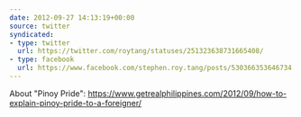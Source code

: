 ```yaml
---
date: 2012-09-27 14:13:19+00:00
source: twitter
syndicated:
- type: twitter
  url: https://twitter.com/roytang/statuses/251323638731665408/
- type: facebook
  url: https://www.facebook.com/stephen.roy.tang/posts/530366353646734
---
```


About "Pinoy Pride": https://www.getrealphilippines.com/2012/09/how-to-explain-pinoy-pride-to-a-foreigner/